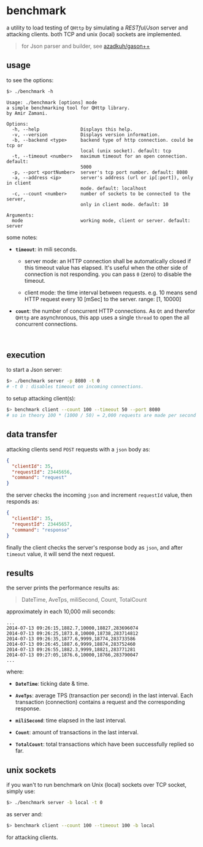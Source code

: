 # benchmark

a utility to load testing of `QHttp` by simulating a *RESTful/Json* server and attacking clients. both TCP and unix (local) sockets are implemented.

> for Json parser and builder, see [azadkuh/gason++](https://github.com/azadkuh/gason--)



## usage
to see the options:
```bash
$> ./benchmark -h
```

```text
Usage: ./benchmark [options] mode
a simple benchmarking tool for QHttp library.
by Amir Zamani.

Options:
  -h, --help               Displays this help.
  -v, --version            Displays version information.
  -b, --backend <type>     backend type of http connection. could be tcp or
                           local (unix socket). default: tcp
  -t, --timeout <number>   maximum timeout for an open connection. default:
                           5000
  -p, --port <portNumber>  server's tcp port number. default: 8080
  -a, --address <ip>       server's address (url or ip[:port]), only in client
                           mode. default: localhost
  -c, --count <number>     number of sockets to be connected to the server,
                           only in client mode. default: 10

Arguments:
  mode                     working mode, client or server. default: server
```


some notes:

* **`timeout`**: in mili seconds.
    * server mode:
    an HTTP connection shall be automatically closed if this timeout value has elapsed. It's useful when the other side of connection is not responding.
you can pass `0` (zero) to disable the timeout.
    
    * client mode:
    the time interval between requests. e.g. 10 means send HTTP request every 10 [mSec] to the server. range: [1, 10000]

* **`count`**:
the number of concurrent HTTP connections.
As `Qt` and therefor `QHttp` are asynchronous, this app uses a single `thread` to open the all concurrent connections.


<br/>

## execution
to start a Json server:
```bash
$> ./benchmark server -p 8080 -t 0
# -t 0 : disables timeout on incoming connections.
```

to setup attacking client(s):
```bash
$> benchmark client --count 100 --timeout 50 --port 8080
# so in theory 100 * (1000 / 50) = 2,000 requests are made per second
```


## data transfer
attacking clients send `POST` requests with a `json` body as:
```json
{
  "clientId": 35,
  "requestId": 23445656,
  "command": "request"
}
```

the server checks the incoming `json` and increment `requestId` value, then responds as:
```json
{
  "clientId": 35,
  "requestId": 23445657,
  "command": "response"
}
```

finally the client checks the server's response body as `json`, and after `timeout` value, it will send the next request. 


## results
the server prints the performance results as:
>DateTime, AveTps, miliSecond, Count, TotalCount

approximately in each 10,000 mili seconds:
```text
...
2014-07-13 09:26:15,1882.7,10000,18827,283696074
2014-07-13 09:26:25,1873.8,10000,18738,283714812
2014-07-13 09:26:35,1877.6,9999,18774,283733586
2014-07-13 09:26:45,1887.6,9999,18874,283752460
2014-07-13 09:26:55,1882.3,9999,18821,283771281
2014-07-13 09:27:05,1876.6,10000,18766,283790047
...
```

where:

* **`DateTime`**: ticking date & time.

* **`AveTps`**: average TPS (transaction per second) in the last interval. Each transaction (connection) contains a request and the corresponding response.

* **`miliSecond`**: time elapsed in the last interval.

* **`Count`**: amount of transactions in the last interval.

* **`TotalCount`**: total transactions which have been successfully replied so far.

## unix sockets
if you wan't to run benchmark on Unix (local) sockets over TCP socket, simply use:
```bash
$> ./benchmark server -b local -t 0
```
as server and:
```bash
$> benchmark client --count 100 --timeout 100 -b local
```
for attacking clients.
